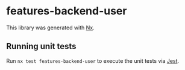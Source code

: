 # features-backend-user

This library was generated with [Nx](https://nx.dev).

## Running unit tests

Run `nx test features-backend-user` to execute the unit tests via [Jest](https://jestjs.io).
